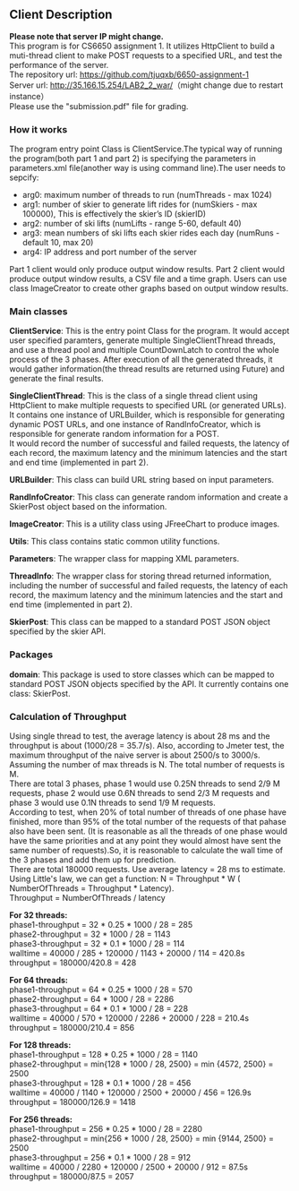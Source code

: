 ## Client Description ##
**Please note that server IP might change.**  
This program is for CS6650 assignment 1. It utilizes HttpClient to build a muti-thread client to make POST requests to a specified URL, and test the performance of the server.  
The repository url: <a/>https://github.com/tjuqxb/6650-assignment-1</a>  
Server url: <a/>http://35.166.15.254/LAB2_2_war/</a>（might change due to restart instance）   
Please use the "submission.pdf" file for grading.

### How it works ###
The program entry point Class is ClientService.The typical way of running the program(both part 1 and part 2) is specifying the parameters in parameters.xml file(another way is using command line).The user needs to sepcify:   

- arg0: maximum number of threads to run (numThreads - max 1024)  
- arg1: number of skier to generate lift rides for (numSkiers - max 100000), This is effectively the skier’s ID (skierID)  
- arg2: number of ski lifts (numLifts - range 5-60, default 40)  
- arg3: mean numbers of ski lifts each skier rides each day (numRuns - default 10, max 20)  
- arg4: IP address and port number of the server 

Part 1 client would only produce output window results. Part 2 client would produce output window results, a CSV file and a time graph. Users can use class ImageCreator to create other graphs based on output window results.

### Main classes ###
**ClientService**: This is the entry point Class for the program. It would accept user specified paramters, generate multiple SingleClientThread threads, and use a thread pool and multiple CountDownLatch to control the whole process of the 3 phases. After execution of all the generated threads, it would gather information(the thread results are returned using Future) and generate the final results.  

**SingleClientThread**: This is the class of a single thread client using HttpClient to make multiple requests to specified URL (or generated URLs). It contains one instance of URLBuilder, which is responsible for generating dynamic POST URLs, and one instance of RandInfoCreator, which is responsible for generate random information for a POST.  
It would record the number of successful and failed requests, the latency of each record,
the maximum latency and the minimum latencies and the start and end time (implemented in part 2).

**URLBuilder**: This class can build URL string based on input parameters.  

**RandInfoCreator**: This class can generate random information and create a SkierPost object based on the information.  

**ImageCreator**: This is a utility class using JFreeChart to produce images.  

**Utils**: This class contains static common utility functions.  

**Parameters**: The wrapper class for mapping XML parameters.  

**ThreadInfo**: The wrapper class for storing thread returned information, including the number of successful and failed requests, the latency of each record,
the maximum latency and the minimum latencies and the start and end time (implemented in part 2).  

**SkierPost**: This class can be mapped to a standard POST JSON object specified by the skier API.

### Packages ###
**domain**: This package is used to store classes which can be mapped to standard POST JSON objects specified by the API. It currently contains one class: SkierPost.  

### Calculation of Throughput ###

Using single thread to test, the average latency is about 28 ms and the throughput is about (1000/28 = 35.7/s).
Also, according to Jmeter test, the maximum throughput of the naive server is about 2500/s to 3000/s.   
 Assuming the number of max threads is N. The total number of requests is M.  
There are total 3 phases, phase 1 would use 0.25N threads to send 2/9 M requests, phase 2 would use 0.6N threads to send 2/3 M requests and phase 3 would use 0.1N threads to send 1/9 M requests.  
According to test, when 20% of total number of threads of one phase have finished, more than 95%  of the total number of the requests of that pahase also have been sent. (It is reasonable as all the threads of one phase would have the same priorities and at any point they would almost have sent the same number of requests).So, it is reasonable to calculate the wall time of the 3 phases and add them up for prediction.  
There are total 180000 requests. Use average latency = 28 ms to estimate.  
 Using Little's law, we can get a function: N = Throughput * W ( NumberOfThreads = Throughput * Latency).  
Throughput = NumberOfThreads / latency 

**For 32 threads:**  
phase1-throughput = 32 * 0.25 * 1000 / 28 = 285  
phase2-throughput = 32 * 1000 / 28 =  1143  
phase3-throughput = 32 * 0.1 * 1000 / 28 = 114  
walltime = 40000 / 285 + 120000 / 1143 + 20000 / 114 = 420.8s  
throughput = 180000/420.8 = 428  


**For 64 threads:**  
phase1-throughput = 64 * 0.25 * 1000 / 28 = 570  
phase2-throughput = 64 * 1000 / 28 =  2286  
phase3-throughput = 64 * 0.1 * 1000 / 28 = 228  
walltime = 40000 / 570 + 120000 / 2286 + 20000 / 228 = 210.4s  
throughput = 180000/210.4 = 856  

**For 128 threads:**  
phase1-throughput = 128 * 0.25 * 1000 / 28 = 1140  
phase2-throughput = min{128 * 1000 / 28, 2500} = min {4572, 2500} = 2500   
phase3-throughput = 128 * 0.1 * 1000 / 28 = 456  
walltime = 40000 / 1140 + 120000 / 2500 + 20000 / 456 = 126.9s    
throughput = 180000/126.9 = 1418  

**For 256 threads:**  
phase1-throughput = 256 * 0.25 * 1000 / 28 = 2280  
phase2-throughput = min{256 * 1000 / 28, 2500} = min {9144, 2500} = 2500   
phase3-throughput = 256 * 0.1 * 1000 / 28 = 912  
walltime = 40000 / 2280 + 120000 / 2500 + 20000 / 912 = 87.5s  
throughput = 180000/87.5 = 2057

  

